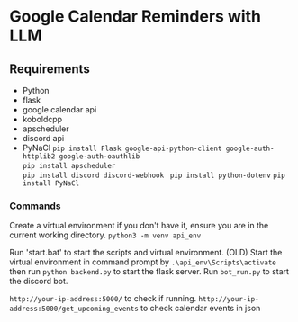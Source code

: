 # Google Calendar Reminders with LLM
## Requirements
- Python 
- flask
- google calendar api
- koboldcpp
- apscheduler
- discord api
- PyNaCl
`pip install Flask google-api-python-client google-auth-httplib2 google-auth-oauthlib` \
`pip install apscheduler` \
`pip install discord discord-webhook `
`pip install python-dotenv`
`pip install PyNaCl`
### Commands
Create a virtual environment if you don't have it, ensure you are in the current working directory. 
`python3 -m venv api_env`

Run 'start.bat' to start the scripts and virtual environment.
(OLD) Start the virtual environment in command prompt by `.\api_env\Scripts\activate` then run `python backend.py` to start the flask server. Run `bot_run.py` to start the discord bot. 

`http://your-ip-address:5000/` to check if running.
`http://your-ip-address:5000/get_upcoming_events` to check calendar events in json

